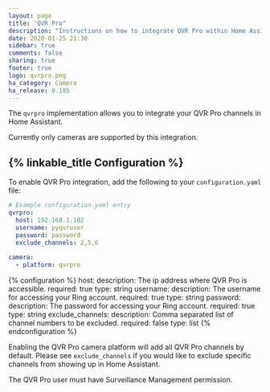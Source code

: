```yaml
---
layout: page
title: "QVR Pro"
description: "Instructions on how to integrate QVR Pro within Home Assistant."
date: 2020-01-25 21:30
sidebar: true
comments: false
sharing: true
footer: true
logo: qvrpro.png
ha_category: Camera
ha_release: 0.105
---
```


The `qvrpro` implementation allows you to integrate your QVR Pro
channels in Home Assistant.

Currently only cameras are supported by this integration.

## {% linkable_title Configuration %}

To enable QVR Pro integration, add the following to your
`configuration.yaml` file:

```yaml
# Example configuration.yaml entry
qvrpro:
  host: 192.168.1.102
  username: pyqvruser
  password: password
  exclude_channels: 2,5,6
  
camera:
  - platform: qvrpro
```

{% configuration %}
host:
  description: The ip address where QVR Pro is accessible.
  required: true
  type: string
username:
  description: The username for accessing your Ring account.
  required: true
  type: string
password:
  description: The password for accessing your Ring account.
  required: true
  type: string
exclude_channels:
  description: Comma separated list of channel numbers to be excluded.
  required: false
  type: list
{% endconfiguration %}

Enabling the QVR Pro camera platform will add all QVR Pro channels by
default. Please see `exclude_channels` if you would like to exclude
specific channels from showing up in Home Assistant.

<p class="note warning">
The QVR Pro user must have Surveillance Management permission.
</p>
